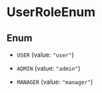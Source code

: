 
# UserRoleEnum

## Enum


* `USER` (value: `"user"`)

* `ADMIN` (value: `"admin"`)

* `MANAGER` (value: `"manager"`)



